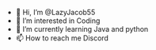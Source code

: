 - 👋 Hi, I’m @LazyJacob55
- 👀 I’m interested in Coding 
- 🌱 I’m currently learning Java and python
- 📫 How to reach me Discord
